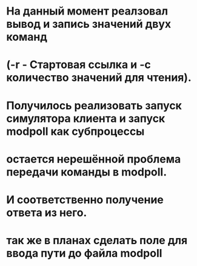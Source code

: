 # На данный момент реалзовал вывод и запись значений двух команд
# (-r - Стартовая ссылка  и -c количество значений для чтения).
# Получилось реализовать запуск симулятора клиента и запуск modpoll как субпроцессы
# остается нерешённой проблема передачи команды в modpoll.
# И соответственно получение ответа из него.
#
#
# так же в планах сделать поле для ввода пути до файла modpoll
#
#
#
#
